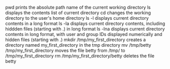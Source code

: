 pwd prints the absolute path name of the current working directory
ls displays the contents list of current directory
cd changes the working directory to the user's home directory
ls -l displays current directory contents in a long format
ls -la displays current directory contents, including hiddden files (starting with .) in long format
ls -lna displays current directory contents in long format, with user and group IDs displayed numerically and hidden files (starting with .)
mkdir /tmp/my_first_directory creates a directory named my_first_directory in the tmp directory
mv /tmp/betty /tmp/my_first_directory moves the file betty from /tmp/ to /tmp/my_first_directory
rm /tmp/my_first_directory/betty deletes the file betty
